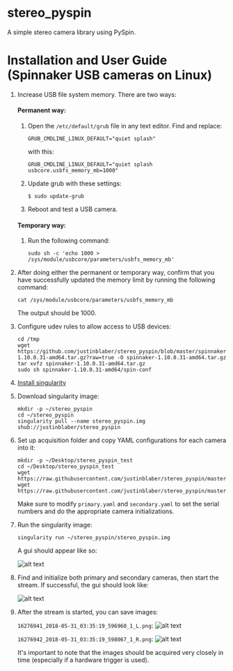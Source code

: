 # stereo_pyspin
A simple stereo camera library using PySpin.

# Installation and User Guide (Spinnaker USB cameras on Linux)

1) Increase USB file system memory. There are two ways:

   #### Permanent way:

   1. Open the `/etc/default/grub` file in any text editor. Find and replace:
    
      `GRUB_CMDLINE_LINUX_DEFAULT="quiet splash"`
    
      with this:
   
      `GRUB_CMDLINE_LINUX_DEFAULT="quiet splash usbcore.usbfs_memory_mb=1000"`

   2. Update grub with these settings:

      `$ sudo update-grub`

   3. Reboot and test a USB camera.

   #### Temporary way:

   1. Run the following command:

      `sudo sh -c 'echo 1000 > /sys/module/usbcore/parameters/usbfs_memory_mb'`

2) After doing either the permanent or temporary way, confirm that you have successfully updated the memory limit by running the following command:

   `cat /sys/module/usbcore/parameters/usbfs_memory_mb`
   
   The output should be 1000.
   
3) Configure udev rules to allow access to USB devices:
   
   ```
   cd /tmp
   wget https://github.com/justinblaber/stereo_pyspin/blob/master/spinnaker-1.10.0.31-amd64.tar.gz?raw=true -O spinnaker-1.10.0.31-amd64.tar.gz
   tar xvfz spinnaker-1.10.0.31-amd64.tar.gz
   sudo sh spinnaker-1.10.0.31-amd64/spin-conf
   ```

4) [Install singularity](https://singularity.lbl.gov/install-linux)

5) Download singularity image:

   ```
   mkdir -p ~/stereo_pyspin
   cd ~/stereo_pyspin
   singularity pull --name stereo_pyspin.img shub://justinblaber/stereo_pyspin
   ```

6) Set up acquisition folder and copy YAML configurations for each camera into it:

   ```
   mkdir -p ~/Desktop/stereo_pyspin_test
   cd ~/Desktop/stereo_pyspin_test
   wget https://raw.githubusercontent.com/justinblaber/stereo_pyspin/master/primary.yaml
   wget https://raw.githubusercontent.com/justinblaber/stereo_pyspin/master/secondary.yaml
   ```
   
   Make sure to modify `primary.yaml` and `secondary.yaml` to set the serial numbers and do the appropriate camera initializations.
   
7) Run the singularity image:

   `singularity run ~/stereo_pyspin/stereo_pyspin.img`
   
   A gui should appear like so:

   ![alt text](https://i.imgur.com/OFgiTeA.png)
   
8) Find and initialize both primary and secondary cameras, then start the stream. If successful, the gui should look like:

   ![alt text](https://i.imgur.com/OEisimK.png)
   
9) After the stream is started, you can save images:

   `16276941_2018-05-31_03:35:19_596960_1_L.png`:
    ![alt text](https://i.imgur.com/pipd4c0.jpg)
    
   `16276942_2018-05-31_03:35:19_598067_1_R.png`:
    ![alt text](https://i.imgur.com/qDxbXXF.jpg)
    
   It's important to note that the images should be acquired very closely in time (especially if a hardware trigger is used). 

   
